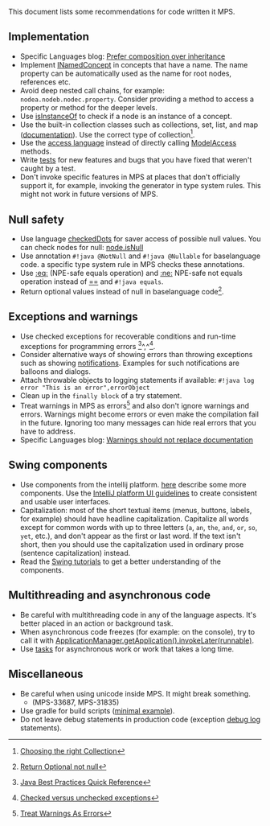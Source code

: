 This document lists some recommendations for code written it MPS.

## Implementation

- Specific Languages blog: [Prefer composition over inheritance](https://specificlanguages.com/posts/prefer-composition-over-inheritance/)
- Implement [INamedConcept](http://127.0.0.1:63320/node?ref=r%3A00000000-0000-4000-0000-011c89590288%28jetbrains.mps.lang.core.structure%29%2F1169194658468) in concepts that have a name. The name property can be automatically used as the name for root nodes, references etc.
- Avoid deep nested call chains, for example: `nodea.nodeb.nodec.property`. Consider providing a method to access a property or method for the deeper levels.
- Use [isInstanceOf](http://127.0.0.1:63320/node?ref=r%3A00000000-0000-4000-0000-011c89590301%28jetbrains.mps.lang.smodel.structure%29%2F1139621453865) to check if a node is an instance of a concept.
- Use the built-in collection classes such as collections, set, list, and map ([documentation](https://www.jetbrains.com/help/mps/collections-language.html)). Use the correct type of collection[^4].
- Use the [access language](https://www.jetbrains.com/help/mps/smodel-language.html#accesslanguage) instead of directly calling [ModelAccess](http://127.0.0.1:63320/node?ref=8865b7a8-5271-43d3-884c-6fd1d9cfdd34%2Fjava%3Aorg.jetbrains.mps.openapi.module%28MPS.OpenAPI%2F%29%2F%7EModelAccess) methods.
- Write [tests](https://www.jetbrains.com/help/mps/testing-languages.html) for new features and bugs that you have fixed that weren't caught by a test.
- Don't invoke specific features in MPS at places that don't officially support it, for example, invoking the generator in type system rules. This might not work in future versions of MPS.

## Null safety

- Use language [checkedDots](https://www.jetbrains.com/help/mps/other-languages.html) for saver access of possible null values. You can check nodes for null: [node.isNull](http://127.0.0.1:63320/node?ref=r%3A00000000-0000-4000-0000-011c89590301%28jetbrains.mps.lang.smodel.structure%29%2F1171999116870)
- Use annotation `#!java @NotNull` and `#!java @Nullable` for baselanguage code. a specific type system rule in MPS checks these annotations.
- Use [:eq:](http://127.0.0.1:63320/node?ref=r%3A00000000-0000-4000-0000-011c895902ca%28jetbrains.mps.baseLanguage.structure%29%2F1225271283259) (NPE-safe equals operation) and [\:ne:](http://127.0.0.1:63320/node?ref=r%3A00000000-0000-4000-0000-011c895902ca%28jetbrains.mps.baseLanguage.structure%29%2F1225271221393) 
  NPE-safe not equals operation instead of [==](http://127.0.0.1:63320/node?ref=r%3A00000000-0000-4000-0000-011c895902ca%28jetbrains.mps.baseLanguage.structure%29%2F1068580123152) and `#!java equals`.
- Return optional values instead of null in baselanguage code[^1].

## Exceptions and warnings

- Use checked exceptions for recoverable conditions and run-time exceptions for programming errors [^2]^,^[^3].
- Consider alternative ways of showing errors than throwing exceptions such as showing [notifications](https://plugins.jetbrains.com/docs/intellij/notifications.html#top-level-notifications-balloons). Examples for such notifications are balloons and dialogs.
- Attach throwable objects to logging statements if available:
  `#!java log error "This is an error",errorObject`
- Clean up in the `finally block` of a try statement.
- Treat warnings in MPS as errors[^5] and also don't ignore warnings and errors. Warnings might become errors or even make the compilation fail in the future. Ignoring too many messages can hide real errors that you have to address.
- Specific Languages blog: [Warnings should not replace documentation](https://specificlanguages.com/posts/2022-03/07-warnings-should-not-replace-documentation/)

## Swing components

- Use components from the intellij platform. [here](https://plugins.jetbrains.com/docs/intellij/misc-swing-components.html) describe some more components. Use the [IntelliJ platform UI guidelines](https://jetbrains.github.io/ui/) to create consistent and usable user interfaces.
- Capitalization: most of the short textual items (menus, buttons, labels, for example) should have headline capitalization. Capitalize all words except for common words with up to three letters (`a`, `an`, `the`, `and`, `or`, `so`, `yet`, etc.), and don't appear as the first or last word.
  If the text isn't short, then you should use the capitalization used in ordinary prose (sentence capitalization) instead.
- Read the [Swing tutorials](https://docs.oracle.com/javase/tutorial/uiswing/index.html) to get a better understanding of the components.

## Multithreading and asynchronous code

- Be careful with multithreading code in any of the language aspects. It's better placed in an action or background task.
- When asynchronous code freezes (for example: on the console), try to call it with [ApplicationManager.getApplication().invokeLater(runnable)](http://127.0.0.1:63320/node?ref=498d89d2-c2e9-11e2-ad49-6cf049e62fe5%2Fjava%3Acom.intellij.openapi.application%28MPS.IDEA%2F%29%2F%7EApplication.invokeLater%2528java.lang.Runnable%2529).
- Use [tasks](https://www.jetbrains.com/help/mps/progress-indicators.html#asynchronoustasks) for asynchronous work or work that takes a long time.

## Miscellaneous

- Be careful when using unicode inside MPS. It might break something.
    - (MPS-33687, MPS-31835)
- Use gradle for build scripts ([minimal example](https://gist.github.com/coolya/46706883a6563f0d63527baed8091d75)).
- Do not leave debug statements in production code (exception [debug log](http://127.0.0.1:63320/node?ref=r%3A00000000-0000-4000-0000-011c8959057f%28jetbrains.mps.baseLanguage.logging.structure%29%2F2034914114981261497) statements).

[^1]:[Return Optional not null](http://www.javapractices.com/topic/TopicAction.do?Id=279)
[^2]:[Java Best Practices Quick Reference](https://dzone.com/articles/java-best-practices-quick-reference)
[^3]:[Checked versus unchecked exceptions](http://www.javapractices.com/topic/TopicAction.do?Id=129)
[^4]:[Choosing the right Collection](http://www.javapractices.com/topic/TopicAction.do?Id=65)
[^5]:[Treat Warnings As Errors](https://blog.submain.com/treat-warnings-errors/)